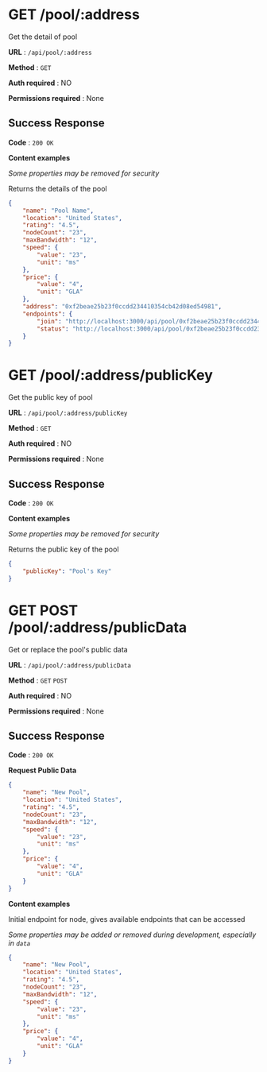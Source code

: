 # GET /pool/:address

Get the detail of pool

**URL** : `/api/pool/:address`

**Method** : `GET`

**Auth required** : NO

**Permissions required** : None

## Success Response

**Code** : `200 OK`

**Content examples**

*Some properties may be removed for security*

Returns the details of the pool

```json
{
	"name": "Pool Name",
	"location": "United States",
	"rating": "4.5",
	"nodeCount": "23",
	"maxBandwidth": "12",
	"speed": {
		"value": "23",
		"unit": "ms"
	},
	"price": {
		"value": "4",
		"unit": "GLA"
	},
	"address": "0xf2beae25b23f0ccdd234410354cb42d08ed54981",
	"endpoints": {
		"join": "http://localhost:3000/api/pool/0xf2beae25b23f0ccdd234410354cb42d08ed54981/join",
		"status": "http://localhost:3000/api/pool/0xf2beae25b23f0ccdd234410354cb42d08ed54981/status"
	}
}
```

# GET /pool/:address/publicKey

Get the public key of pool

**URL** : `/api/pool/:address/publicKey`

**Method** : `GET`

**Auth required** : NO

**Permissions required** : None

## Success Response

**Code** : `200 OK`

**Content examples**

*Some properties may be removed for security*

Returns the public key of the pool

```json
{
	"publicKey": "Pool's Key"
}
```

# GET POST /pool/:address/publicData

Get or replace the pool's public data

**URL** : `/api/pool/:address/publicData`

**Method** : `GET` `POST`

**Auth required** : NO

**Permissions required** : None

## Success Response

**Code** : `200 OK`

**Request Public Data**

```json
{
	"name": "New Pool",
	"location": "United States",
	"rating": "4.5",
	"nodeCount": "23",
	"maxBandwidth": "12",
	"speed": {
		"value": "23",
		"unit": "ms"
	},
	"price": {
		"value": "4",
		"unit": "GLA"
	}
}
```

**Content examples**

Initial endpoint for node, gives available endpoints that can be accessed

*Some properties may be added or removed during development, especially in `data`*

```json
{
	"name": "New Pool",
	"location": "United States",
	"rating": "4.5",
	"nodeCount": "23",
	"maxBandwidth": "12",
	"speed": {
		"value": "23",
		"unit": "ms"
	},
	"price": {
		"value": "4",
		"unit": "GLA"
	}
}
```
